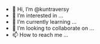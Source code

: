 - 👋 Hi, I’m @kuntraversy
- 👀 I’m interested in ...
- 🌱 I’m currently learning ...
- 💞️ I’m looking to collaborate on ...
- 📫 How to reach me ...

<!---
kuntraversy/kuntraversy is a ✨ special ✨ repository because its `README.md` (this file) appears on your GitHub profile.
You can click the Preview link to take a look at your changes.
--->
